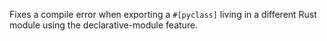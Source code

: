 Fixes a compile error when exporting a `#[pyclass]` living in a different Rust module using the declarative-module feature.
